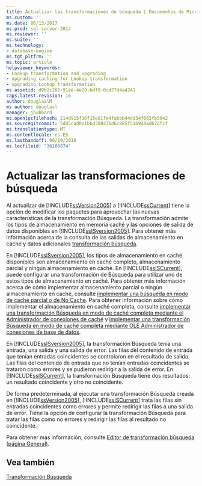 ```yaml
---
title: Actualizar las transformaciones de búsqueda | Documentos de Microsoft
ms.custom: ''
ms.date: 06/13/2017
ms.prod: sql-server-2014
ms.reviewer: ''
ms.suite: ''
ms.technology:
- database-engine
ms.tgt_pltfrm: ''
ms.topic: article
helpviewer_keywords:
- Lookup transformation and upgrading
- upgrading caching for Lookup transformation
- upgrading Lookup transformation
ms.assetid: d9b2c281-91ee-4e20-bdf0-0cd77d4a4241
caps.latest.revision: 16
author: douglaslM
ms.author: douglasl
manager: jhubbard
ms.openlocfilehash: 214d915f16f15e81fe4fabbb44dd34f665fb5942
ms.sourcegitcommit: 5dd5cad0c1bbd308471d6c885f516948ad67dfcf
ms.translationtype: MT
ms.contentlocale: es-ES
ms.lasthandoff: 06/19/2018
ms.locfileid: "36106874"
---
```

# <a name="upgrade-lookup-transformations"></a>Actualizar las transformaciones de búsqueda
  Al actualizar de [!INCLUDE[ssVersion2005](../../includes/ssversion2005-md.md)] a [!INCLUDE[ssCurrent](../../includes/sscurrent-md.md)] tiene la opción de modificar los paquetes para aprovechar las nuevas características de la transformación Búsqueda. La transformación admite los tipos de almacenamiento en memoria caché y las opciones de salida de datos disponibles en [!INCLUDE[ssISversion2005](../../includes/ssisversion2005-md.md)]. Para obtener más información acerca de la consulta de las salidas de almacenamiento en caché y datos adicionales [transformación búsqueda](../../integration-services/data-flow/transformations/lookup-transformation.md).  
  
 En [!INCLUDE[ssISversion2005](../../includes/ssisversion2005-md.md)], los tipos de almacenamiento en caché disponibles son almacenamiento en caché completo, almacenamiento parcial y ningún almacenamiento en caché. En [!INCLUDE[ssISCurrent](../../includes/ssiscurrent-md.md)], puede configurar una transformación de Búsqueda para utilizar uno de estos tipos de almacenamiento en caché. Para obtener más información acerca de cómo implementar almacenamiento parcial o ningún almacenamiento en caché, consulte [implementar una búsqueda en modo de caché parcial o de No Cache](../../integration-services/data-flow/transformations/implement-a-lookup-in-no-cache-or-partial-cache-mode.md). Para obtener información sobre cómo implementar el almacenamiento en caché completa, consulte [implementar una transformación Búsqueda en modo de caché completa mediante el Administrador de conexiones de caché](../../integration-services/connection-manager/lookup-transformation-full-cache-mode-cache-connection-manager.md) y [implementar una transformación Búsqueda en modo de caché completa mediante OLE Administrador de conexiones de base de datos](../../integration-services/connection-manager/lookup-transformation-full-cache-mode-ole-db-connection-manager.md).  
  
 En [!INCLUDE[ssISversion2005](../../includes/ssisversion2005-md.md)], la transformación Búsqueda tenía una entrada, una salida y una salida de error. Las filas del contenido de entrada que tenían entradas coincidentes se controlaron en el resultado de salida. Las filas del contenido de entrada que no tenían entradas coincidentes se trataron como errores y se pudieron redirigir a la salida de error. En [!INCLUDE[ssISCurrent](../../includes/ssiscurrent-md.md)], la transformación Búsqueda tiene dos resultados: un resultado coincidente y otro no coincidente.  
  
 De forma predeterminada, al ejecutar una transformación Búsqueda creada en [!INCLUDE[ssVersion2005](../../includes/ssversion2005-md.md)], [!INCLUDE[ssISCurrent](../../includes/ssiscurrent-md.md)] trata las filas sin entradas coincidentes como errores y permite redirigir las filas a una salida de error. Tiene la opción de configurar la transformación Búsqueda para tratar las filas como no errores y redirigir las filas al resultado no coincidente.  
  
 Para obtener más información, consulte [Editor de transformación búsqueda &#40;página General&#41;](../../integration-services/general-page-of-integration-services-designers-options.md).  
  
## <a name="see-also"></a>Vea también  
 [Transformación Búsqueda](../../integration-services/data-flow/transformations/lookup-transformation.md)  
  
  